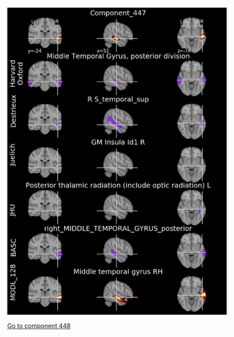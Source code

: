 


![447](preliminary/447.jpg "Component 447")

[Go to component 448](https://parietal-inria.github.io/MODL_atlas/512/448 "Component 448")